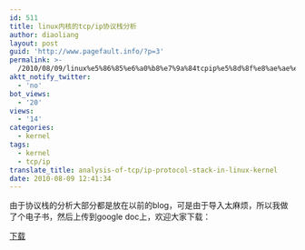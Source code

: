 ```yaml
---
id: 511
title: linux内核的tcp/ip协议栈分析
author: diaoliang
layout: post
guid: 'http://www.pagefault.info/?p=3'
permalink: >-
  /2010/08/09/linux%e5%86%85%e6%a0%b8%e7%9a%84tcpip%e5%8d%8f%e8%ae%ae%e6%a0%88%e5%88%86%e6%9e%90/
aktt_notify_twitter:
  - 'no'
bot_views:
  - '20'
views:
  - '14'
categories:
  - kernel
tags:
  - kernel
  - tcp/ip
translate_title: analysis-of-tcp/ip-protocol-stack-in-linux-kernel
date: 2010-08-09 12:41:34
---
```

由于协议栈的分析大部分都是放在以前的blog，可是由于导入太麻烦，所以我做了个电子书，然后上传到google doc上，欢迎大家下载：

<a title="download" href="http://docs.google.com/fileview?id=0BwW2sFmZEQNCZWM2MzcwNWQtYjhlNS00NGJlLThmYzgtZTJlNTZiNDk4MzYy&hl=enn" target="_blank">下载</a>